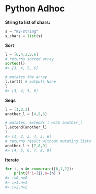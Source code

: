 # Python Adhoc
**String to list of chars:**
```Python
s = "my-string"
s_chars = list(s)
```

**Sort**
```Python
l = [6,4,3,5,6]
# returns sorted array
sorted(l)
#> [3, 4, 5, 6]

# mutates the array 
l.sort() # outputs None
l
#> [3, 4, 5, 6]
```

**Seqs**
```python
l = [1,2,3]
another_l = [4,5,6]

# mutates, extends l with another_l
l.extend(another_l)
l
#> [1, 2, 3, 4, 5, 6]
# returns result without mutating lists
another_l + [7,8,9]
#> [4, 5, 6, 7, 8, 9]
```

**Iterate**
```Python
for i, n in enumerate([0,1,2]):
    print(f'i={i},n={n}')
#> i=0,n=0
#> i=1,n=1
#> i=2,n=2
```